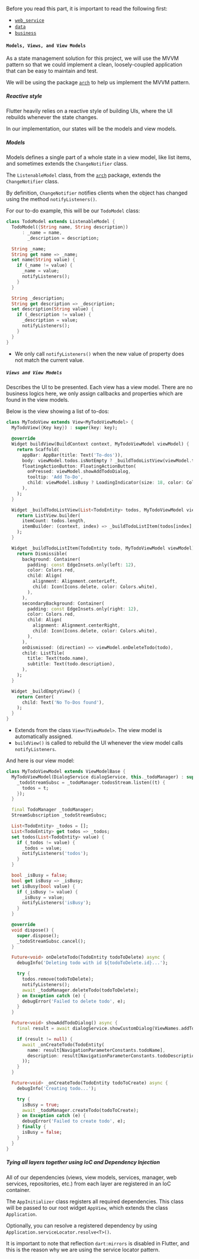 Before you read this part, it is important to read the following first:
- [`web_service`](../one_bataan_league_pass_web_service/readme.md)
- [`data`](../one_bataan_league_pass_data/readme.md)
- [`business`](../one_bataan_league_pass_business/readme.md)

#### `Models, Views, and View Models`

As a state management solution for this project, we will use the MVVM pattern so that we could implement a clean, loosely-coupled application that can be easy to maintain and test.

We will be using the package [`arch`](pub.dev/packages/arch) to help us implement the MVVM pattern.

##### Reactive style

Flutter heavily relies on a reactive style of building UIs, where the UI rebuilds whenever the state changes.

In our implementation, our states will be the models and view models.

##### Models

Models defines a single part of a whole state in a view model, like list items, and sometimes extends the `ChangeNotifier` class.

The `ListenableModel` class, from the [`arch`](pub.dev/packages/arch) package, extends the `ChangeNotifier` class.

By definition, `ChangeNotifier` notifies clients when the object has changed using the method `notifyListeners()`.

For our to-do example, this will be our `TodoModel` class:

```dart
class TodoModel extends ListenableModel {
  TodoModel({String name, String description})
      : _name = name,
        _description = description;

  String _name;
  String get name => _name;
  set name(String value) {
    if (_name != value) {
      _name = value;
      notifyListeners();
    }
  }

  String _description;
  String get description => _description;
  set description(String value) {
    if (_description != value) {
      _description = value;
      notifyListeners();
    }
  }
}
```
- We only call `notifyListeners()` when the new value of property does not match the current value.

##### `Views and View Models`

Describes the UI to be presented. Each view has a view model. There are no business logics here, we only assign callbacks and properties which are found in the view models.

Below is the view showing a list of to-dos:

```dart
class MyTodoView extends View<MyTodoViewModel> {
  MyTodoView({Key key}) : super(key: key);

  @override
  Widget buildView(BuildContext context, MyTodoViewModel viewModel) {
    return Scaffold(
      appBar: AppBar(title: Text('To-dos')),
      body: viewModel.todos.isNotEmpty ? _buildTodoListView(viewModel.todos, viewModel) : _buildEmptyView(),
      floatingActionButton: FloatingActionButton(
        onPressed: viewModel.showAddTodoDialog,
        tooltip: 'Add To-Do',
        child: viewModel.isBusy ? LoadingIndicator(size: 18, color: Colors.white) : Icon(Icons.add),
      ),
    );
  }

  Widget _buildTodoListView(List<TodoEntity> todos, MyTodoViewModel viewModel) {
    return ListView.builder(
      itemCount: todos.length,
      itemBuilder: (context, index) => _buildTodoListItem(todos[index], viewModel),
    );
  }

  Widget _buildTodoListItem(TodoEntity todo, MyTodoViewModel viewModel) {
    return Dismissible(
      background: Container(
        padding: const EdgeInsets.only(left: 12),
        color: Colors.red,
        child: Align(
          alignment: Alignment.centerLeft,
          child: Icon(Icons.delete, color: Colors.white),
        ),
      ),
      secondaryBackground: Container(
        padding: const EdgeInsets.only(right: 12),
        color: Colors.red,
        child: Align(
          alignment: Alignment.centerRight,
          child: Icon(Icons.delete, color: Colors.white),
        ),
      ),
      onDismissed: (direction) => viewModel.onDeleteTodo(todo),
      child: ListTile(
        title: Text(todo.name),
        subtitle: Text(todo.description),
      ),
    );
  }

  Widget _buildEmptyView() {
    return Center(
      child: Text('No To-Dos found'),
    );
  }
}

```
- Extends from the class `View<TViewModel>`. The view model is automatically assigned.
- `buildView()` is called to rebuild the UI whenever the view model calls `notifyListeners`.

And here is our view model:

```dart
class MyTodoViewModel extends ViewModelBase {
  MyTodoViewModel(DialogService dialogService, this._todoManager) : super(dialogService: dialogService) {
    _todoStreamSubsc = _todoManager.todosStream.listen((t) {
      todos = t;
    });
  }

  final TodoManager _todoManager;
  StreamSubscription _todoStreamSubsc;

  List<TodoEntity> _todos = [];
  List<TodoEntity> get todos => _todos;
  set todos(List<TodoEntity> value) {
    if (_todos != value) {
      _todos = value;
      notifyListeners('todos');
    }
  }

  bool _isBusy = false;
  bool get isBusy => _isBusy;
  set isBusy(bool value) {
    if (_isBusy != value) {
      _isBusy = value;
      notifyListeners('isBusy');
    }
  }

  @override
  void dispose() {
    super.dispose();
    _todoStreamSubsc.cancel();
  }

  Future<void> onDeleteTodo(TodoEntity todoToDelete) async {
    debugInfo('Deleting todo with id ${todoToDelete.id}...');

    try {
      todos.remove(todoToDelete);
      notifyListeners();
      await _todoManager.deleteTodo(todoToDelete);
    } on Exception catch (e) {
      debugError('Failed to delete todo', e);
    }
  }

  Future<void> showAddTodoDialog() async {
    final result = await dialogService.showCustomDialog(ViewNames.addTodoDialog);

    if (result != null) {
      await _onCreateTodo(TodoEntity(
        name: result[NavigationParameterConstants.todoName],
        description: result[NavigationParameterConstants.todoDescription],
      ));
    }
  }

  Future<void> _onCreateTodo(TodoEntity todoToCreate) async {
    debugInfo('Creating todo...');

    try {
      isBusy = true;
      await _todoManager.createTodo(todoToCreate);
    } on Exception catch (e) {
      debugError('Failed to create todo', e);
    } finally {
      isBusy = false;
    }
  }
}
```

##### Tying all layers together using IoC and Dependency Injection

All of our dependencies (views, view models, services, manager, web services, repositories, etc.) from each layer are registered in an IoC container.

The `AppInitializer` class registers all required dependencies. This class will be passed to our root widget `AppView`, which extends the class `Application`.

Optionally, you can resolve a registered dependency by using `Application.serviceLocator.resolve<T>()`.

It is important to note that reflection `dart:mirrors` is disabled in Flutter, and this is the reason why we are using the service locator pattern.